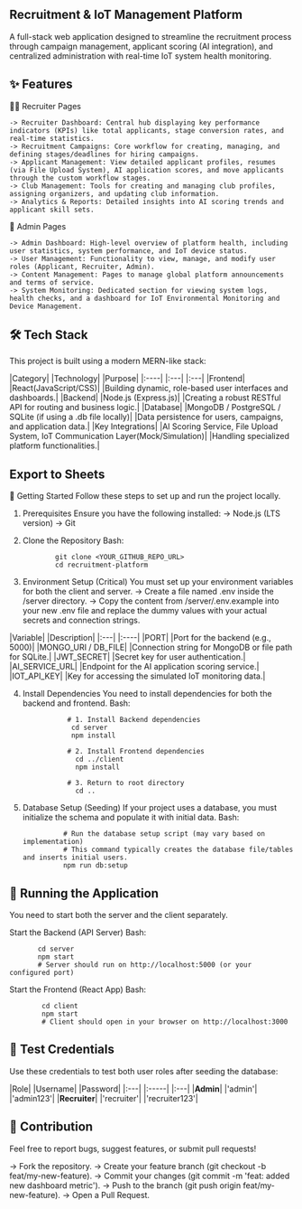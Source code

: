 ##          Recruitment & IoT Management Platform      ##

A full-stack web application designed to streamline the recruitment process through campaign management, applicant scoring (AI integration), and centralized administration with real-time IoT system health monitoring.

 ##           ✨ Features       ##
 
  👩‍💼 Recruiter Pages
  
    -> Recruiter Dashboard: Central hub displaying key performance indicators (KPIs) like total applicants, stage conversion rates, and real-time statistics.
    -> Recruitment Campaigns: Core workflow for creating, managing, and defining stages/deadlines for hiring campaigns.
    -> Applicant Management: View detailed applicant profiles, resumes (via File Upload System), AI application scores, and move applicants through the custom workflow stages.
    -> Club Management: Tools for creating and managing club profiles, assigning organizers, and updating club information.
    -> Analytics & Reports: Detailed insights into AI scoring trends and applicant skill sets.

  👑 Admin Pages
  
    -> Admin Dashboard: High-level overview of platform health, including user statistics, system performance, and IoT device status.
    -> User Management: Functionality to view, manage, and modify user roles (Applicant, Recruiter, Admin).
    -> Content Management: Pages to manage global platform announcements and terms of service.
    -> System Monitoring: Dedicated section for viewing system logs, health checks, and a dashboard for IoT Environmental Monitoring and Device Management.


##    🛠️ Tech Stack      ##
This project is built using a modern MERN-like stack:

|Category|	        |Technology|                                                                      	|Purpose|
|:----|             |:---|                                                                             |:---|
|Frontend|         	|React(JavaScript/CSS)|	                                                           |Building dynamic, role-based user interfaces and dashboards.|
|Backend|          	|Node.js (Express.js)|	                                                           |Creating a robust RESTful API for routing and business logic.|
|Database|         	|MongoDB / PostgreSQL / SQLite (if using a .db file locally)|	                     |Data persistence for users, campaigns, and application data.|
|Key Integrations|  |AI Scoring Service, File Upload System, IoT Communication Layer(Mock/Simulation)|	|Handling specialized platform functionalities.|

##       Export to Sheets     ##
🚀 Getting Started
Follow these steps to set up and run the project locally.

1. Prerequisites
Ensure you have the following installed:
        -> Node.js (LTS version)
        -> Git

2. Clone the Repository
          Bash:

               git clone <YOUR_GITHUB_REPO_URL>
               cd recruitment-platform
3. Environment Setup (Critical)
You must set up your environment variables for both the client and server.
   -> Create a file named .env inside the /server directory.
   -> Copy the content from /server/.env.example into your new .env file and replace the dummy values with your actual secrets and connection strings.

|Variable|	           |Description|
|:---|                 |:----| 
|PORT|	               |Port for the backend (e.g., 5000)|
|MONGO_URI / DB_FILE|	 |Connection string for MongoDB or file path for SQLite.|
|JWT_SECRET|	         |Secret key for user authentication.|
|AI_SERVICE_URL|   	   |Endpoint for the AI application scoring service.|
|IOT_API_KEY|   	     |Key for accessing the simulated IoT monitoring data.|


4. Install Dependencies
You need to install dependencies for both the backend and frontend.
         Bash:

                  # 1. Install Backend dependencies
                   cd server
                   npm install

                  # 2. Install Frontend dependencies
                    cd ../client
                    npm install

                  # 3. Return to root directory
                    cd ..

5. Database Setup (Seeding)
If your project uses a database, you must initialize the schema and populate it with initial data.
             Bash:

                 # Run the database setup script (may vary based on implementation)
                 # This command typically creates the database file/tables and inserts initial users.
                 npm run db:setup
 


## 🏃 Running the Application    ##

 You need to start both the server and the client separately.

Start the Backend (API Server)
       Bash:
   
           cd server
           npm start
           # Server should run on http://localhost:5000 (or your configured port)
Start the Frontend (React App)
        Bash:
  
            cd client
            npm start
            # Client should open in your browser on http://localhost:3000



##    🔑 Test Credentials     ##
Use these credentials to test both user roles after seeding the database:

|Role|        |Username| 	   |Password|
|:---|        |:-----|       |:---|
|**Admin**|	      |'admin'|	       |'admin123'|
|**Recruiter**|	  |'recruiter'|	   |'recruiter123'|




##    🤝 Contribution      ##
Feel free to report bugs, suggest features, or submit pull requests!

  -> Fork the repository.
  -> Create your feature branch (git checkout -b feat/my-new-feature).
  -> Commit your changes (git commit -m 'feat: added new dashboard metric').
  -> Push to the branch (git push origin feat/my-new-feature).
  -> Open a Pull Request.


